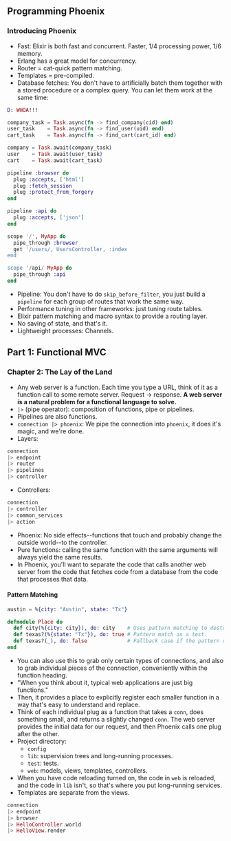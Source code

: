 ## Programming Phoenix

### Introducing Phoenix

- Fast: Elixir is both fast and concurrent. Faster, 1/4 processing power, 1/6 memory.
- Erlang has a great model for concurrency.
- Router = cat-quick pattern matching.
- Templates = pre-compiled.
- Database fetches: You don't have to artificially batch them together with a stored procedure or a complex query. You can let them work at the same time:

``` elixir
D: WHOA!!!

company_task = Task.async(fn -> find_company(cid) end)
user_task    = Task.async(fn -> find_user(uid) end)
cart_task    = Task.async(fn -> find_cart(cart_id) end)

company = Task.await(company_task)
user    = Task.await(user_task)
cart    = Task.await(cart_task)
```

``` elixir
pipeline :browser do
  plug :accepts, ['html']
  plug :fetch_session
  plug :protect_from_forgery
end

pipeline :api do
  plug :accepts, ['json']
end

scope '/', MyApp do
  pipe_through :browser
  get '/users/, UsersController, :index
end

scope '/api/ MyApp do
  pipe_through :api
end
```

- Pipeline: You don't have to do `skip_before_filter`, you just build a `pipeline` for each group of routes that work the same way.
- Performance tuning in other frameworks: just tuning route tables.
- Elixir pattern matching and macro syntax to provide a routing layer.
- No saving of state, and that's it.
- Lightweight processes: Channels.

## Part 1: Functional MVC

### Chapter 2: The Lay of the Land

- Any web server is a function. Each time you type a URL, think of it as a function call to some remote server. Request -> response. **A web server is a natural problem for a functional language to solve.**
- `|>` (pipe operator): composition of functions, pipe or pipelines.
- Pipelines are also functions.
- `connection |> phoenix`: We pipe the connection into `phoenix`, it does it's magic, and we're done.
- Layers:

``` elixir
connection
|> endpoint
|> router
|> pipelines
|> controller
```

- Controllers:

``` elixir
connection
|> controller
|> common_services
|> action
```

- Phoenix: No side effects--functions that touch and probably change the outside world--to the controller.
- Pure functions: calling the same function with the same arguments will always yield the same results.
- In Phoenix, you'll want to separate the code that calls another web server from the code that fetches code from a database from the code that processes that data.

#### Pattern Matching

``` elixir
austin = %{city: "Austin", state: "Tx"}

defmodule Place do
  def city(%{city: city}), do: city    # Uses pattern matching to destructure the data/take it apart. This looks trivial, but sometimes data structures can be deep.
  def texas?(%{state: "Tx"}), do: true # Pattern match as a test.
  def texas?(_), do: false             # Fallback case if the pattern doesn't match
end
```

- You can also use this to grab only certain types of connections, and also to grab individual pieces of the connection, conveniently within the function heading.
- "When you think about it, typical web applications are just big functions."
- Then, it provides a place to explicitly register each smaller function in a way that's easy to understand and replace.
- Think of each individual plug as a function that takes a `conn`, does something small, and returns a slightly changed `conn`. The web server provides the initial data for our request, and then Phoenix calls one plug after the other.
- Project directory:
  - `config`
  - `lib`: supervision trees and long-running processes.
  - `test`: tests.
  - `web`: models, views, templates, controllers.
- When you have code reloading turned on, the code in `web` is reloaded, and the code in `lib` isn't, so that's where you put long-running services.
- Templates are separate from the views.

``` elixir
connection
|> endpoint
|> browser
|> HelloController.world
|> HelloView.render
```

